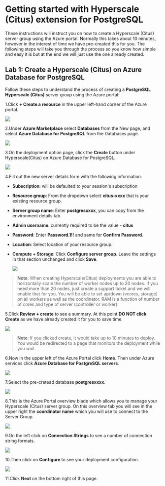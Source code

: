 # Getting started with Hyperscale (Citus) extension for PostgreSQL

These instructions will instruct you on how to create a Hyperscale (Citus) server group using the Azure portal. Normally this takes about 10 minutes, however in the interest of time we have pre-created this for you. The following steps will take you through the process so you know how simple and easy it is but at the end we will just use the one already created.

## **Lab 1: Create a Hyperscale (Citus) on Azure Database for PostgreSQL**

Follow these steps to understand the process of creating a **PostgreSQL Hyperscale (Citus)** server group using the Azure portal:

1.Click **+ Create a resource** in the upper left-hand corner of the Azure portal.

   ![](Images/createresource.png)

2.Under **Azure Marketplace** select **Databases** from the New page, and select **Azure Database for PostgreSQL** from the Databases    page.

   ![](Images/azmarketplace.png)

3.On the deployment option page, click the **Create** button under Hyperscale(Citus) on Azure Database for PostgreSQL.

   ![](Images/createcitus.png)

4.Fill out the new server details form with the following information:

- **Subscription**: will be defaulted to your session's subscription
- **Resource group**: From the dropdown select **citus-xxxx** that is your existing resource group.
- **Server group name**: Enter **postgresxxxx**, you can copy from the environment details tab.
- **Admin username**: currently required to be the value - **citus** 
- **Password**: Enter **Password.1!!** and same for **Confirm Password**.
- **Location**: Select location of your resource group. 
- **Compute + Storage**: Click **Configure server group**. Leave the settings in that section unchanged and click **Save**.

  ![](Images/configurations.png)

> **Note**: When creating Hyperscale(Citus) deployments you are able to horizontally scale the number of worker nodes up to 20 nodes. If you need more than 20 nodes, just create a support ticket and we will enable that for you. You will be able to set up/down (vcores, storage) on all workers as well as the coordinator. RAM is a function of number of cores and type of server (controller or worker).

5.Click **Review + create** to see a summary. At this point **DO NOT click Create** as we have already created it for you to save time.

  ![](Images/reviewconfig.png)

> **Note**: If you clicked create, it would take up to 10 minutes to deploy. You would be redirected to a page that monitors the deployment while you wait.

6.Now in the upper left of the Azure Portal click **Home**. Then under Azure services click **Azure Database for PostgreSQL servers**. 

  ![](Images/postgresql.png)

7.Select the pre-cretead database **postgresxxxx**.

  ![](Images/postgresql1.png)

8.This is the Azure Portal overview blade which allows you to manage your Hyperscale (Citus) server group. On this overview tab you will see in the upper right the **coordinator name** which you will use to connect to the Server Group. 

  ![](Images/postoverview.png)

9.On the left click on **Connection Strings** to see a number of connection string formats.

  ![](Images/postconnstr.png)

10.Then click on **Configure** to see your deployment configuration.

  ![](Images/postconfig.png)

11.Click **Next** on the bottom right of this page.

